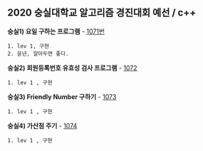 2020 숭실대학교 알고리즘 경진대회 예선 / c++
------------------

**숭실1) 요일 구하는 프로그램** - [1071번](http://oj.debugnrun.com/problem.php?id=1071)
```
1. lev 1, 구현
2. 윤년, 알아두면 좋다.
```

**숭실2) 회원등록번호 유효성 검사 프로그램** - [1072](http://oj.debugnrun.com/problem.php?id=1072)
```
1. lev 1 , 구현
```

**숭실3) Friendly Number 구하기** - [1073](http://oj.debugnrun.com/problem.php?id=1073)
```
1. lev 1 , 구현
```

**숭실4) 가산점 주기** - [1074](http://oj.debugnrun.com/problem.php?id=1074)
```
1. lev 1 , 구현
```


